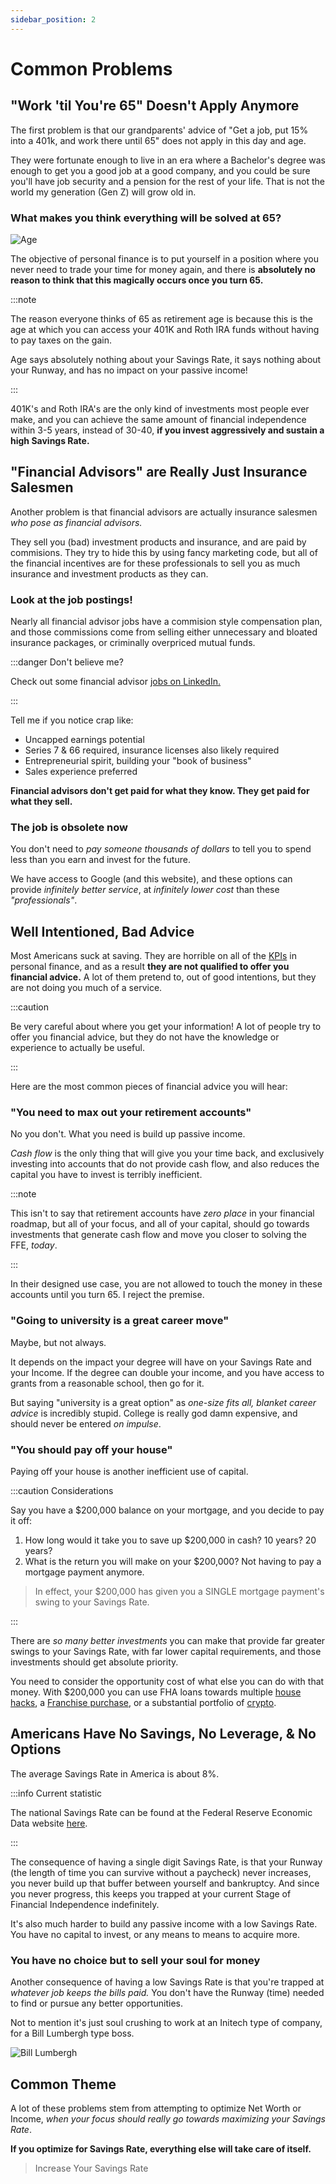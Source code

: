 ```yaml
---
sidebar_position: 2
---
```


# Common Problems

## "Work 'til You're 65" Doesn't Apply Anymore

The first problem is that our grandparents' advice of "Get a job, put 15% into a 401k, and work there until 65" does not apply in this day and age. 

They were fortunate enough to live in an era where a Bachelor's degree was enough to get you a good job at a good company, and you could be sure you'll have job security and a pension for the rest of your life. That is not the world my generation (Gen Z) will grow old in. 

### What makes you think everything will be solved at 65?

![Age](/img/decades-of-work.svg)

The objective of personal finance is to put yourself in a position where you never need to trade your time for money again, and there is **absolutely no reason to think that this magically occurs once you turn 65.**

:::note

The reason everyone thinks of 65 as retirement age is because this is the age at which you can access your 401K and Roth IRA funds without having to pay taxes on the gain. 

Age says absolutely nothing about your Savings Rate, it says nothing about your Runway, and has no impact on your passive income!

:::

401K's and Roth IRA's are the only kind of investments most people ever make, and you can achieve the same amount of financial independence within 3-5 years, instead of 30-40, **if you invest aggressively and sustain a high Savings Rate.**

## "Financial Advisors" are Really Just Insurance Salesmen

Another problem is that financial advisors are actually insurance salesmen *who pose as financial advisors.* 

They sell you (bad) investment products and insurance, and are paid by commisions.  They try to hide this by using fancy marketing code, but all of the financial incentives are for these professionals to sell you as much insurance and investment products as they can.

### Look at the job postings!

Nearly all financial advisor jobs have a commision style compensation plan, and those commissions come from selling either unnecessary and bloated insurance packages, or criminally overpriced mutual funds. 

:::danger Don't believe me?

Check out some financial advisor [jobs on LinkedIn.](https://www.linkedin.com/jobs/financial-advisor-jobs?position=1&pageNum=0) 

:::

Tell me if you notice crap like:

- Uncapped earnings potential
- Series 7 & 66 required, insurance licenses also likely required
- Entrepreneurial spirit, building your "book of business"
- Sales experience preferred

**Financial advisors don't get paid for what they know. They get paid for what they sell.**

### The job is obsolete now

You don't need to *pay someone thousands of dollars* to tell you to spend less than you earn and invest for the future. 

We have access to Google (and this website), and these options can provide *infinitely better service*, at *infinitely lower cost* than these *"professionals"*.

## Well Intentioned, Bad Advice

Most Americans suck at saving. They are horrible on all of the [KPIs](kpis/kpis-overview.md) in personal finance, and as a result **they are not qualified to offer you financial advice.** A lot of them pretend to, out of good intentions, but they are not doing you much of a service.

:::caution 

Be very careful about where you get your information! A lot of people try to offer you financial advice, but they do not have the knowledge or experience to actually be useful.

:::

Here are the most common pieces of financial advice you will hear:

### "You need to max out your retirement accounts" 

No you don't. What you need is build up passive income. 

*Cash flow* is the only thing that will give you your time back, and exclusively investing into accounts that do not provide cash flow, and also reduces the capital you have to invest is terribly inefficient. 

:::note 

This isn't to say that retirement accounts have *zero place* in your financial roadmap, but all of your focus, and all of your capital, should go towards investments that generate cash flow and move you closer to solving the FFE, *today*.

:::

In their designed use case, you are not allowed to touch the money in these accounts until you turn 65. I reject the premise.

### "Going to university is a great career move"

Maybe, but not always. 

It depends on the impact your degree will have on your Savings Rate and your Income. If the degree can double your income, and you have access to grants from a reasonable school, then go for it. 

But saying "university is a great option" as *one-size fits all, blanket career advice* is incredibly stupid. College is really god damn expensive, and should never be entered *on impulse*.

### "You should pay off your house"

Paying off your house is another inefficient use of capital. 

:::caution Considerations

Say you have a $200,000 balance on your mortgage, and you decide to pay it off:

1. How long would it take you to save up $200,000 in cash? 10 years? 20 years?
2. What is the return you will make on your $200,000? Not having to pay a mortgage payment anymore.
>In effect, your $200,000 has given you a SINGLE mortgage payment's swing to your Savings Rate. 

::: 

There are *so many better investments* you can make that provide far greater swings to your Savings Rate, with far lower capital requirements, and those investments should get absolute priority. 

You need to consider the opportunity cost of what else you can do with that money. With $200,000 you can use FHA loans towards multiple [house hacks](/spending/housing.md), a [Franchise purchase](/investing/franchises.md), or a substantial portfolio of [crypto](/investing/crypto.md).

## Americans Have No Savings, No Leverage, & No Options

The average Savings Rate in America is about 8%.

:::info Current statistic

The national Savings Rate can be found at the Federal Reserve Economic Data website [here](https://fred.stlouisfed.org/series/PSAVERT).

::: 

The consequence of having a single digit Savings Rate, is that your Runway (the length of time you can survive without a paycheck) never increases, you never build up that buffer between yourself and bankruptcy. And since you never progress, this keeps you trapped at your current Stage of Financial Independence indefinitely. 

It's also much harder to build any passive income with a low Savings Rate. You have no capital to invest, or any means to means to acquire more. 

### You have no choice but to sell your soul for money

Another consequence of having a low Savings Rate is that you're trapped at *whatever job keeps the bills paid.* You don't have the Runway (time) needed to find or pursue any better opportunities.

Not to mention it's just soul crushing to work at an Initech type of company, for a Bill Lumbergh type boss.

![Bill Lumbergh](/img/bill-lumbergh.svg)

## Common Theme

A lot of these problems stem from attempting to optimize Net Worth or Income, *when your focus should really go towards maximizing your Savings Rate*. 

**If you optimize for Savings Rate, everything else will take care of itself.**

>Increase Your Savings Rate
